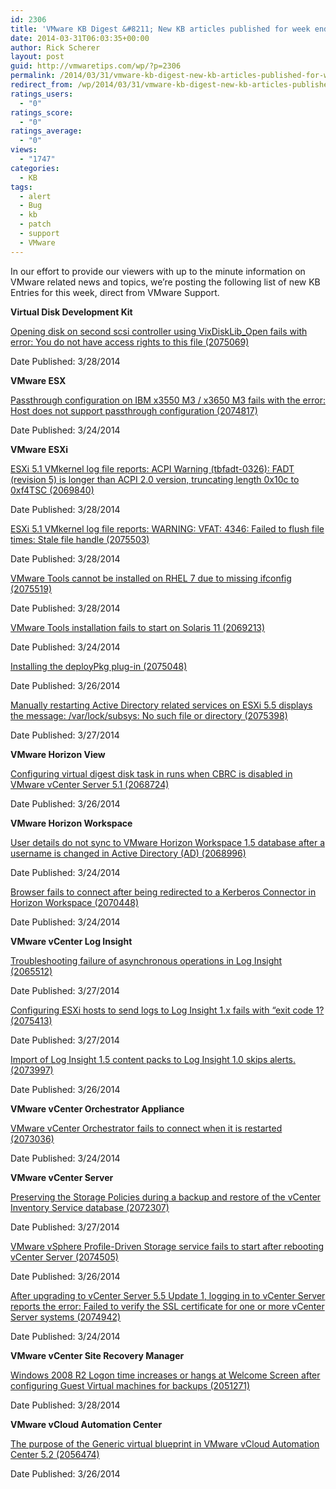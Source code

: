 ```yaml
---
id: 2306
title: 'VMware KB Digest &#8211; New KB articles published for week ending 3/29/14'
date: 2014-03-31T06:03:35+00:00
author: Rick Scherer
layout: post
guid: http://vmwaretips.com/wp/?p=2306
permalink: /2014/03/31/vmware-kb-digest-new-kb-articles-published-for-week-ending-32914/
redirect_from: /wp/2014/03/31/vmware-kb-digest-new-kb-articles-published-for-week-ending-32914/
ratings_users:
  - "0"
ratings_score:
  - "0"
ratings_average:
  - "0"
views:
  - "1747"
categories:
  - KB
tags:
  - alert
  - Bug
  - kb
  - patch
  - support
  - VMware
---
```

In our effort to provide our viewers with up to the minute information on VMware related news and topics, we&#8217;re posting the following list of new KB Entries for this week, direct from VMware Support.

<!--more-->

**Virtual Disk Development Kit**
  
[Opening disk on second scsi controller using VixDiskLib_Open fails with error: You do not have access rights to this file (2075069)](http://bit.ly/1jreino)
  
Date Published: 3/28/2014

**VMware ESX**
  
[Passthrough configuration on IBM x3550 M3 / x3650 M3 fails with the error: Host does not support passthrough configuration (2074817)](http://bit.ly/1fFW10W)
  
Date Published: 3/24/2014

**VMware ESXi**
  
[ESXi 5.1 VMkernel log file reports: ACPI Warning (tbfadt-0326): FADT (revision 5) is longer than ACPI 2.0 version, truncating length 0x10c to 0xf4TSC (2069840)](http://bit.ly/1jrefI7)
  
Date Published: 3/28/2014
  
[ESXi 5.1 VMkernel log file reports: WARNING: VFAT: 4346: Failed to flush file times: Stale file handle (2075503)](http://bit.ly/1fFW10Z)
  
Date Published: 3/28/2014
  
[VMware Tools cannot be installed on RHEL 7 due to missing ifconfig (2075519)](http://bit.ly/1jrefI8)
  
Date Published: 3/28/2014
  
[VMware Tools installation fails to start on Solaris 11 (2069213)](http://bit.ly/1jreint)
  
Date Published: 3/24/2014
  
[Installing the deployPkg plug-in (2075048)](http://bit.ly/1jreiDG)
  
Date Published: 3/26/2014
  
[Manually restarting Active Directory related services on ESXi 5.5 displays the message: /var/lock/subsys: No such file or directory (2075398)](http://bit.ly/1fFW2Sl)
  
Date Published: 3/27/2014

**VMware Horizon View**
  
[Configuring virtual digest disk task in runs when CBRC is disabled in VMware vCenter Server 5.1 (2068724)](http://bit.ly/1jrefI9)
  
Date Published: 3/26/2014

**VMware Horizon Workspace**
  
[User details do not sync to VMware Horizon Workspace 1.5 database after a username is changed in Active Directory (AD) (2068996)](http://bit.ly/1fFW2Sq)
  
Date Published: 3/24/2014
  
[Browser fails to connect after being redirected to a Kerberos Connector in Horizon Workspace (2070448)](http://bit.ly/1jreiDM)
  
Date Published: 3/24/2014

**VMware vCenter Log Insight**
  
[Troubleshooting failure of asynchronous operations in Log Insight (2065512)](http://bit.ly/1fFW2Sr)
  
Date Published: 3/27/2014
  
[Configuring ESXi hosts to send logs to Log Insight 1.x fails with “exit code 1? (2075413)](http://bit.ly/1jrefIj)
  
Date Published: 3/27/2014
  
[Import of Log Insight 1.5 content packs to Log Insight 1.0 skips alerts. (2073997)](http://bit.ly/1fFW2Ss)
  
Date Published: 3/26/2014

**VMware vCenter Orchestrator Appliance**
  
[VMware vCenter Orchestrator fails to connect when it is restarted (2073036)](http://bit.ly/1jreiDQ)
  
Date Published: 3/24/2014

**VMware vCenter Server**
  
[Preserving the Storage Policies during a backup and restore of the vCenter Inventory Service database (2072307)](http://bit.ly/1fFW2St)
  
Date Published: 3/27/2014
  
[VMware vSphere Profile-Driven Storage service fails to start after rebooting vCenter Server (2074505)](http://bit.ly/1jrefYH)
  
Date Published: 3/26/2014
  
[After upgrading to vCenter Server 5.5 Update 1, logging in to vCenter Server reports the error: Failed to verify the SSL certificate for one or more vCenter Server systems (2074942)](http://bit.ly/1fFW2Sw)
  
Date Published: 3/24/2014

**VMware vCenter Site Recovery Manager**
  
[Windows 2008 R2 Logon time increases or hangs at Welcome Screen after configuring Guest Virtual machines for backups (2051271)](http://bit.ly/1fFW1hr)
  
Date Published: 3/28/2014

**VMware vCloud Automation Center**
  
[The purpose of the Generic virtual blueprint in VMware vCloud Automation Center 5.2 (2056474)](http://bit.ly/1jregf2)
  
Date Published: 3/26/2014